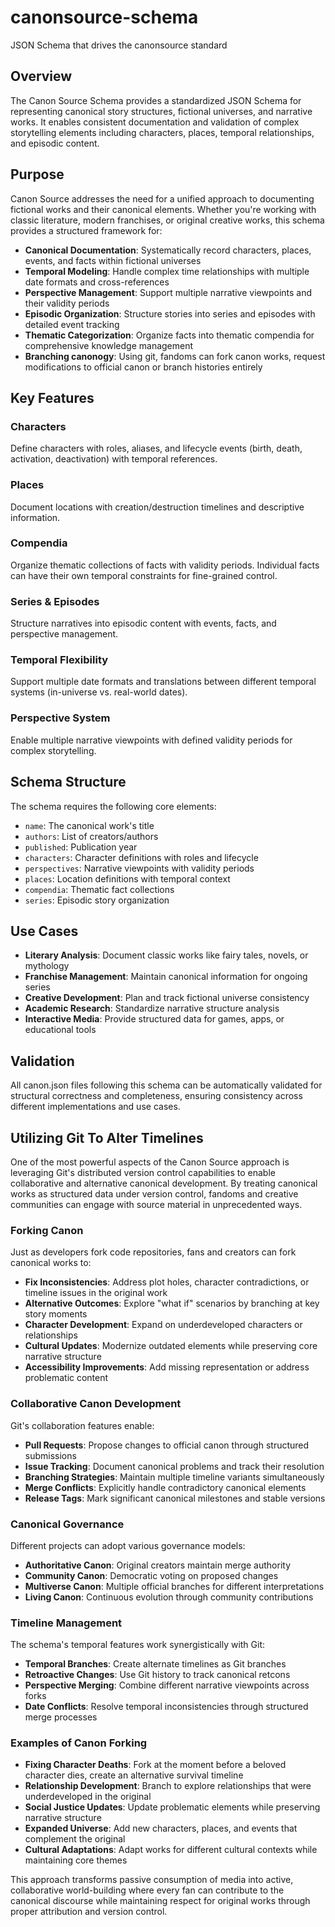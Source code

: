 # canonsource-schema
JSON Schema that drives the canonsource standard

## Overview

The Canon Source Schema provides a standardized JSON Schema for representing canonical story structures, fictional universes, and narrative works. It enables consistent documentation and validation of complex storytelling elements including characters, places, temporal relationships, and episodic content.

## Purpose

Canon Source addresses the need for a unified approach to documenting fictional works and their canonical elements. Whether you're working with classic literature, modern franchises, or original creative works, this schema provides a structured framework for:

- **Canonical Documentation**: Systematically record characters, places, events, and facts within fictional universes
- **Temporal Modeling**: Handle complex time relationships with multiple date formats and cross-references
- **Perspective Management**: Support multiple narrative viewpoints and their validity periods
- **Episodic Organization**: Structure stories into series and episodes with detailed event tracking
- **Thematic Categorization**: Organize facts into thematic compendia for comprehensive knowledge management
- **Branching canonogy**: Using git, fandoms can fork canon works, request modifications to official canon or branch histories entirely

## Key Features

### Characters
Define characters with roles, aliases, and lifecycle events (birth, death, activation, deactivation) with temporal references.

### Places
Document locations with creation/destruction timelines and descriptive information.

### Compendia
Organize thematic collections of facts with validity periods. Individual facts can have their own temporal constraints for fine-grained control.

### Series & Episodes
Structure narratives into episodic content with events, facts, and perspective management.

### Temporal Flexibility
Support multiple date formats and translations between different temporal systems (in-universe vs. real-world dates).

### Perspective System
Enable multiple narrative viewpoints with defined validity periods for complex storytelling.

## Schema Structure

The schema requires the following core elements:
- `name`: The canonical work's title
- `authors`: List of creators/authors
- `published`: Publication year
- `characters`: Character definitions with roles and lifecycle
- `perspectives`: Narrative viewpoints with validity periods
- `places`: Location definitions with temporal context
- `compendia`: Thematic fact collections
- `series`: Episodic story organization

## Use Cases

- **Literary Analysis**: Document classic works like fairy tales, novels, or mythology
- **Franchise Management**: Maintain canonical information for ongoing series
- **Creative Development**: Plan and track fictional universe consistency
- **Academic Research**: Standardize narrative structure analysis
- **Interactive Media**: Provide structured data for games, apps, or educational tools

## Validation

All canon.json files following this schema can be automatically validated for structural correctness and completeness, ensuring consistency across different implementations and use cases.

## Utilizing Git To Alter Timelines

One of the most powerful aspects of the Canon Source approach is leveraging Git's distributed version control capabilities to enable collaborative and alternative canonical development. By treating canonical works as structured data under version control, fandoms and creative communities can engage with source material in unprecedented ways.

### Forking Canon

Just as developers fork code repositories, fans and creators can fork canonical works to:

- **Fix Inconsistencies**: Address plot holes, character contradictions, or timeline issues in the original work
- **Alternative Outcomes**: Explore "what if" scenarios by branching at key story moments
- **Character Development**: Expand on underdeveloped characters or relationships
- **Cultural Updates**: Modernize outdated elements while preserving core narrative structure
- **Accessibility Improvements**: Add missing representation or address problematic content

### Collaborative Canon Development

Git's collaboration features enable:

- **Pull Requests**: Propose changes to official canon through structured submissions
- **Issue Tracking**: Document canonical problems and track their resolution
- **Branching Strategies**: Maintain multiple timeline variants simultaneously
- **Merge Conflicts**: Explicitly handle contradictory canonical elements
- **Release Tags**: Mark significant canonical milestones and stable versions

### Canonical Governance

Different projects can adopt various governance models:

- **Authoritative Canon**: Original creators maintain merge authority
- **Community Canon**: Democratic voting on proposed changes
- **Multiverse Canon**: Multiple official branches for different interpretations
- **Living Canon**: Continuous evolution through community contributions

### Timeline Management

The schema's temporal features work synergistically with Git:

- **Temporal Branches**: Create alternate timelines as Git branches
- **Retroactive Changes**: Use Git history to track canonical retcons
- **Perspective Merging**: Combine different narrative viewpoints across forks
- **Date Conflicts**: Resolve temporal inconsistencies through structured merge processes

### Examples of Canon Forking

- **Fixing Character Deaths**: Fork at the moment before a beloved character dies, create an alternative survival timeline
- **Relationship Development**: Branch to explore relationships that were underdeveloped in the original
- **Social Justice Updates**: Update problematic elements while preserving narrative structure
- **Expanded Universe**: Add new characters, places, and events that complement the original
- **Cultural Adaptations**: Adapt works for different cultural contexts while maintaining core themes

This approach transforms passive consumption of media into active, collaborative world-building where every fan can contribute to the canonical discourse while maintaining respect for original works through proper attribution and version control.
